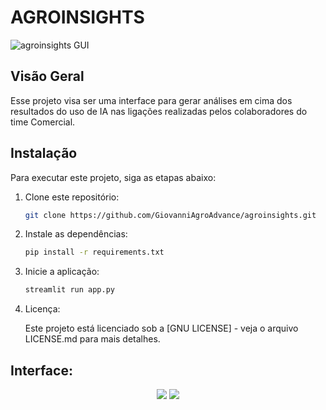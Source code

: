 # AGROINSIGHTS

![agroinsights GUI](https://github.com/GiovanniAgroAdvance/agroinsights/assets/151926879/0311fd7e-d7bd-493e-a740-00a2a904e9b0)


## Visão Geral

Esse projeto visa ser uma interface para gerar análises em cima dos resultados do uso de IA nas ligações realizadas pelos colaboradores do time Comercial.

## Instalação

Para executar este projeto, siga as etapas abaixo:

1. Clone este repositório:

   ```bash
   git clone https://github.com/GiovanniAgroAdvance/agroinsights.git

2. Instale as dependências:

   ```bash
   pip install -r requirements.txt

3. Inicie a aplicação:

   ```bash
   streamlit run app.py
   
4. Licença:

   Este projeto está licenciado sob a [GNU LICENSE] - veja o arquivo LICENSE.md para mais detalhes.

## Interface:
<div align="center">
   <img src="https://github.com/GiovanniAgroAdvance/agroinsights/assets/151926879/4d977830-e372-4777-b8cd-0985e91766fe">
   <img src="https://github.com/GiovanniAgroAdvance/agroinsights/assets/151926879/32a22fe4-89ab-423e-920c-cd164106c116">
</div>



